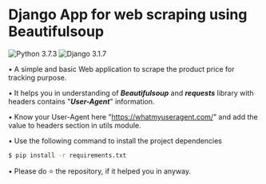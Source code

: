 # Django App for web scraping using Beautifulsoup

![Python 3.7.3](https://img.shields.io/badge/Python-3.7.3-brightgreen.svg) ![Django 3.1.7](https://img.shields.io/badge/Django-3.1.7-skyblue.svg)

• A simple and basic Web application to scrape the product price for tracking purpose.

• It helps you in understanding of **_Beautifulsoup_** and **_requests_** library with headers contains "**_User-Agent_**" information.

• Know your User-Agent here "https://whatmyuseragent.com/" and add the value to headers section in utils module.

• Use the following command to install the project dependencies

```sh
$ pip install -r requirements.txt
```

• Please do ⭐ the repository, if it helped you in anyway.
